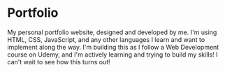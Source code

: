 # Portfolio
My personal portfolio website, designed and developed by me. I'm using HTML, CSS, JavaScript, and any other languages I learn and want to implement along the way. I'm building this as I follow a Web Development course on Udemy, and I'm actively learning and trying to build my skills! I can't wait to see how this turns out!
